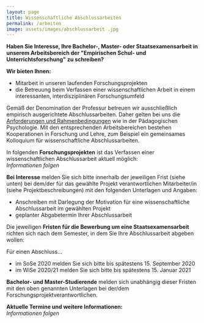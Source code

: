 ```yaml
---
layout: page
title: Wissenschaftliche Abschlussarbeiten
permalink: /arbeiten
image: assets/images/abschlussarbeit .jpg
---
```


**Haben Sie Interesse, Ihre Bachelor-, Master- oder Staatsexamensarbeit in unserem Arbeitsbereich der "Empirischen Schul- und Unterrichtsforschung" zu schreiben?**

**Wir bieten Ihnen:**<br>
*	Mitarbeit in unseren laufenden Forschungsprojekten
*	die Betreuung beim Verfassen einer wissenschaftlichen Arbeit in einem interessanten, interdisziplinären Forschungsumfeld

Gemäß der Denomination der Professur betreuen wir ausschließlich empirisch ausgerichtete Abschlussarbeiten. Daher gelten bei uns die [Anforderungen und Rahmenbedingungen](https://home.uni-leipzig.de/~paedpsy/wp-content/uploads/2019/01/PPT_Infoveranstaltung_allgemein.pdf) wie in der Pädagogischen Psychologie. Mit den entsprechenden Arbeitsbereichen bestehen Kooperationen in Forschung und Lehre, zum Beispiel ein gemeinsames Kolloquium für wissenschaftliche Abschlussarbeiten.

In folgenden **Forschungsprojekten** ist das Verfassen einer wissenschaftlichen Abschlussarbeit aktuell möglich:  
*Informationen folgen*

**Bei Interesse** melden Sie sich bitte innerhalb der jeweiligen Frist (siehe unten) bei dem/der für das gewählte Projekt verantwortlichen Mitarbeiter/in (siehe Projektbeschreibungen) mit den folgenden Unterlagen und Angaben:

*	Anschreiben mit Darlegung der Motivation für eine wissenschaftliche Abschlussarbeit im gewählten Projekt
*	geplanter Abgabetermin Ihrer Abschlussarbeit

Die jeweiligen **Fristen für die Bewerbung um eine Staatsexamensarbeit** richten sich nach dem Semester, in dem Sie Ihre Abschlussarbeit abgeben wollen:

Für einen Abschluss…
*	im SoSe 2020 melden Sie sich bitte bis spätestens 15. September 2020
*	im WiSe 2020/21 melden Sie sich bitte bis spätestens 15. Januar 2021

**Bachelor- und Master-Studierende** melden sich unabhängig dieser Fristen mit den oben genannten Unterlagen bei der/dem Forschungsprojektverantwortlichen.

**Aktuelle Termine und weitere Informationen:**  
*Informationen folgen*
